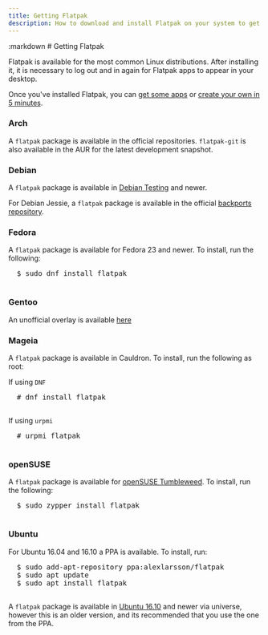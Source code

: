 ```yaml
---
title: Getting Flatpak
description: How to download and install Flatpak on your system to get started.
---
```

<section class=""><div class="container"><div class="row"><div class="col-lg-10 col-lg-offset-1">
:markdown
  # Getting Flatpak

  Flatpak is available for the most common Linux distributions. After installing it, it is necessary to log out and in again for Flatpak apps to appear in your desktop.

  Once you've installed Flatpak, you can [get some apps](apps.html) or [create your own in 5 minutes](hello-world.html).

  ### Arch

  A `flatpak` package is available in the official repositories. `flatpak-git` is also available in the AUR for the latest development snapshot.

  ### Debian

  A `flatpak` package is available in [Debian Testing](https://wiki.debian.org/DebianTesting) and newer.

  For Debian Jessie, a `flatpak` package is available in the official [backports repository](https://backports.debian.org/Instructions/).

  ### Fedora

  A `flatpak` package is available for Fedora 23 and newer. To install, run the following:

  <pre>
  <span class="unselectable">$ </span>sudo dnf install flatpak
  </pre>

  ### Gentoo

  An unofficial overlay is available [here](https://github.com/fosero/flatpak-overlay)

  ### Mageia

  A `flatpak` package is available in Cauldron. To install, run the following as root:

  If using `DNF`

  <pre>
  <span class="unselectable"># </span>dnf install flatpak
  </pre>

  If using `urpmi`

  <pre>
  <span class="unselectable"># </span>urpmi flatpak
  </pre>

  ### openSUSE

  A `flatpak` package is available for [openSUSE Tumbleweed](https://en.opensuse.org/Portal:Tumbleweed). To install, run the following:

  <pre>
  <span class="unselectable">$ </span>sudo zypper install flatpak
  </pre>

  ### Ubuntu

  For Ubuntu 16.04 and 16.10 a PPA is available. To install, run:

  <pre>
  <span class="unselectable">$ </span>sudo add-apt-repository ppa:alexlarsson/flatpak
  <span class="unselectable">$ </span>sudo apt update
  <span class="unselectable">$ </span>sudo apt install flatpak
  </pre>

  A `flatpak` package is available in [Ubuntu 16.10](https://wiki.ubuntu.com/YakketyYak) and newer via universe, however this is
  an older version, and its recommended that you use the one from the PPA.

</div></div></div></section>
